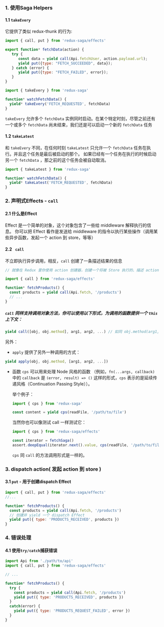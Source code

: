 ### 1. 使用Saga Helpers

#### 1.1 `takeEvery`

它提供了类似 redux-thunk 的行为: 

```js
import { call, put } from 'redux-saga/effects'

export function* fetchData(action) {
   try {
      const data = yield call(Api.fetchUser, action.payload.url);
      yield put({type: "FETCH_SUCCEEDED", data});
   } catch (error) {
      yield put({type: "FETCH_FAILED", error});
   }
}
```

```js
import { takeEvery } from 'redux-saga'

function* watchFetchData() {
  yield* takeEvery('FETCH_REQUESTED', fetchData)
}
```

`takeEvery` 允许多个 `fetchData` 实例同时启动。在某个特定时刻，尽管之前还有一个或多个 `fetchData` 尚未结束，我们还是可以启动一个新的 `fetchData` 任务

#### 1.2 `takeLatest`

和 `takeEvery` 不同，在任何时刻 `takeLatest` 只允许一个 `fetchData` 任务在执行。并且这个任务是最后被启动的那个。 如果已经有一个任务在执行的时候启动另一个 `fetchData` ，那之前的这个任务会被自动取消。

```js
import { takeLatest } from 'redux-saga'

function* watchFetchData() {
  yield* takeLatest('FETCH_REQUESTED', fetchData)
}
```



### 2. 声明式Effects - `call`

#### 2.1 什么是Effect

Effect 是一个简单的对象，这个对象包含了一些给 middleware 解释执行的信息。 你可以把 Effect 看作是发送给 middleware 的指令以执行某些操作（调用某些异步函数，发起一个 action 到 store，等等）

#### 2.2 ` call`

不立即执行异步调用，相反，`call` 创建了一条描述结果的信息

```js
// 就像在 Redux 里你使用 action 创建器，创建一个将被 Store 执行的、描述 action 的纯文本对象。 call 创建一个纯文本对象描述函数调用。redux-saga middleware 确保执行函数调用并在响应被 resolve 时恢复 generator。

import { call } from 'redux-saga/effects'

function* fetchProducts() {
  const products = yield call(Api.fetch, '/products')
  // ...
}
```

##### `call` 同样支持调用对象方法，你可以使用以下形式，为调用的函数提供一个 `this` 上下文：

```javascript
yield call([obj, obj.method], arg1, arg2, ...) // 如同 obj.method(arg1, arg2 ...)
```

另外：

- `apply` 提供了另外一种调用的方式：

```javascript
yield apply(obj, obj.method, [arg1, arg2, ...])
```

- 函数 `cps` 可以用来处理 Node 风格的函数 （例如，`fn(...args, callback)` 中的 `callback` 是 `(error, result) => ()` 这样的形式，`cps` 表示的是延续传递风格（Continuation Passing Style））。

  举个例子：

  ```javascript
  import { cps } from 'redux-saga'
  
  const content = yield cps(readFile, '/path/to/file')
  ```

  当然你也可以像测试 call 一样测试它：

  ```javascript
  import { cps } from 'redux-saga/effects'
  
  const iterator = fetchSaga()
  assert.deepEqual(iterator.next().value, cps(readFile, '/path/to/file') )
  ```

  `cps` 同 `call` 的方法调用形式是一样的。



### 3. dispatch action( 发起 action 到 store )

#### 3.1 `put` - 用于创建dispatch Effect

```js
import { call, put } from 'redux-saga/effects'
//...

function* fetchProducts() {
  const products = yield call(Api.fetch, '/products')
  // 创建并 yield 一个 dispatch Effect
  yield put({ type: 'PRODUCTS_RECEIVED', products })
}
```



### 4. 错误处理

#### 4.1 使用`try/catch`捕获错误

```js
import Api from './path/to/api'
import { call, put } from 'redux-saga/effects'

// ...

function* fetchProducts() {
  try {
    const products = yield call(Api.fetch, '/products')
    yield put({ type: 'PRODUCTS_RECEIVED', products })
  }
  catch(error) {
    yield put({ type: 'PRODUCTS_REQUEST_FAILED', error })
  }
}
```

